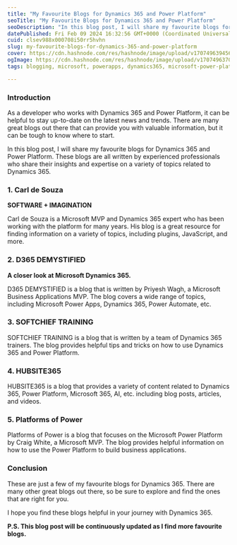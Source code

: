 ```yaml
---
title: "My Favourite Blogs for Dynamics 365 and Power Platform"
seoTitle: "My Favourite Blogs for Dynamics 365 and Power Platform"
seoDescription: "In this blog post, I will share my favourite blogs for Dynamics 365 and Power Platform."
datePublished: Fri Feb 09 2024 16:32:56 GMT+0000 (Coordinated Universal Time)
cuid: clsev988x000708i50rr5hvhn
slug: my-favourite-blogs-for-dynamics-365-and-power-platform
cover: https://cdn.hashnode.com/res/hashnode/image/upload/v1707496394564/5709bdd6-7a57-4782-bcc8-f64721eba2fb.png
ogImage: https://cdn.hashnode.com/res/hashnode/image/upload/v1707496370203/a5f22a3e-b202-486c-863f-a984465e706a.png
tags: blogging, microsoft, powerapps, dynamics365, microsoft-power-platform

---
```


### **Introduction**

As a developer who works with Dynamics 365 and Power Platform, it can be helpful to stay up-to-date on the latest news and trends. There are many great blogs out there that can provide you with valuable information, but it can be tough to know where to start.

In this blog post, I will share my favourite blogs for Dynamics 365 and Power Platform. These blogs are all written by experienced professionals who share their insights and expertise on a variety of topics related to Dynamics 365.

### **1\. Carl de Souza**

**SOFTWARE + IMAGINATION**

Carl de Souza is a Microsoft MVP and Dynamics 365 expert who has been working with the platform for many years. His blog is a great resource for finding information on a variety of topics, including plugins, JavaScript, and more.

### **2\. D365 DEMYSTIFIED**

**A closer look at Microsoft Dynamics 365.**

D365 DEMYSTIFIED is a blog that is written by Priyesh Wagh, a Microsoft Business Applications MVP. The blog covers a wide range of topics, including Microsoft Power Apps, Dynamics 365, Power Automate, etc.

### **3\. SOFTCHIEF TRAINING**

SOFTCHIEF TRAINING is a blog that is written by a team of Dynamics 365 trainers. The blog provides helpful tips and tricks on how to use Dynamics 365 and Power Platform.

### **4\. HUBSITE365**

HUBSITE365 is a blog that provides a variety of content related to Dynamics 365, Power Platform, Microsoft 365, AI, etc. including blog posts, articles, and videos.

### **5\. Platforms of Power**

Platforms of Power is a blog that focuses on the Microsoft Power Platform by Craig White, a Microsoft MVP. The blog provides helpful information on how to use the Power Platform to build business applications.

### **Conclusion**

These are just a few of my favourite blogs for Dynamics 365. There are many other great blogs out there, so be sure to explore and find the ones that are right for you.

I hope you find these blogs helpful in your journey with Dynamics 365.

**P.S. This blog post will be continuously updated as I find more favourite blogs.**